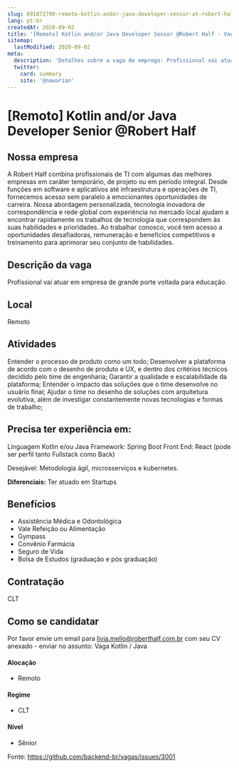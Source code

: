 ```yaml
---
slug: 691072790-remoto-kotlin-andor-java-developer-senior-at-robert-half
lang: pt-br
createdAt: 2020-09-02
title: '[Remoto] Kotlin and/or Java Developer Senior @Robert Half - Vaga de Emprego'
sitemap:
  lastModified: 2020-09-02
meta:
  description: 'Detalhes sobre a vaga de emprego: Profissional vai atuar em empresa de grande porte voltada para educação.'
  twitter:
    card: summary
    site: '@nawarian'
---
```


# [Remoto] Kotlin and/or Java Developer Senior @Robert Half

## Nossa empresa

A Robert Half combina profissionais de TI com algumas das melhores empresas em caráter temporário, de projeto ou em período integral. Desde funções em software e aplicativos até infraestrutura e operações de TI, fornecemos acesso sem paralelo a emocionantes oportunidades de carreira. Nossa abordagem personalizada, tecnologia inovadora de correspondência e rede global com experiência no mercado local ajudam a encontrar rapidamente os trabalhos de tecnologia que correspondem às suas habilidades e prioridades. Ao trabalhar conosco, você tem acesso a oportunidades desafiadoras, remuneração e benefícios competitivos e treinamento para aprimorar seu conjunto de habilidades.

## Descrição da vaga

Profissional vai atuar em empresa de grande porte voltada para educação. 

## Local

Remoto

## Atividades
Entender o processo de produto como um todo; Desenvolver a plataforma de acordo com o desenho de produto e UX, e dentro dos critérios técnicos decidido pelo time de engenharia; Garantir a qualidade e escalabilidade da plataforma; Entender o impacto das soluções que o time desenvolve no usuário final; Ajudar o time no desenho de soluções com arquitetura evolutiva, além de investigar constantemente novas tecnologias e formas de trabalho;
 
## Precisa ter experiência em: 

Linguagem Kotlin e/ou Java 
Framework: Spring Boot 
Front End: React (pode ser perfil tanto Fullstack como Back)

Desejável: Metodologia ágil, microsserviços e kubernetes.

**Diferenciais:**
Ter atuado em Startups

## Benefícios

* Assistência Médica e Odontológica
* Vale Refeição ou Alimentação
* Gympass 
* Convênio Farmácia
* Seguro de Vida
* Bolsa de Estudos (graduação e pós graduação) 
 
## Contratação

CLT

## Como se candidatar

Por favor envie um email para livia.mello@roberthalf.com.br com seu CV anexado - enviar no assunto: Vaga Kotlin / Java

#### Alocação
- Remoto

#### Regime
- CLT

#### Nível
- Sênior


Fonte: https://github.com/backend-br/vagas/issues/3001